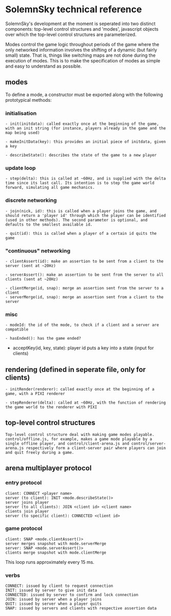 # SolemnSky technical reference 

SolemnSky's development at the moment is seperated into two distinct components: top-level control structures and 'modes', javascript objects over which the top-level control structures are parameterized.  

Modes control the game logic throughout periods of the game where the only networked information involves the shifting of a dynamic (but fairly small) state. That is, things like switching maps are not done during the execution of modes. This is to make the specification of modes as simple and easy to understand as possible.

## modes

To define a mode, a constructor must be exported along with the following prototypical methods:

### initialisation

	- init(initdata): called exactly once at the beginning of the game, with an init string (for instance, players already in the game and the map being used)

	- makeInitData(key): this provides an initial piece of initdata, given a key

	- describeState(): describes the state of the game to a new player 

### update loop

	- step(delta): this is called at ~60Hz, and is supplied with the delta time since its last call. Its intention is to step the game world forward, simulating all game mechanics.

### discrete networking

	- join(nick, id): this is called when a player joins the game, and should return a 'player id' through which the player can be identified (used in other methods). The second parameter is optional, and defaults to the smallest available id.

	- quit(id): this is called when a player of a certain id quits the game

### "continuous" networking

	- clientAssert(id): make an assertion to be sent from a client to the server (sent at ~20Hz)

	- serverAssert(): make an assertion to be sent from the server to all clients (sent at ~20Hz)

	- clientMerge(id, snap): merge an assertion sent from the server to a client
	- serverMerge(id, snap): merge an assertion sent from a client to the server

### misc

	- modeId: the id of the mode, to check if a client and a server are compatible

	- hasEnded(): has the game ended?
	
  - acceptKey(id, key, state): player id puts a key into a state (input for clients)

## rendering (defined in seperate file, only for clients)

	- initRender(renderer): called exactly once at the beginning of a game, with a PIXI renderer

	- stepRenderer(delta): called at ~60Hz, with the function of rendering the game world to the renderer with PIXI


## top-level control structures

	Top-level control structure deal with making game modes playable. control/offline.js, for example, makes a game mode playable by a single offline player, and control/client-arena.js and control/server-arena.js respectively form a client-server pair where players can join and quit freely during a game. 

## arena multiplayer protocol

### entry protocol

    client: CONNECT <player name>
    server (to client): INIT <mode.describeState()>
    server joins player
    server (to all clients): JOIN <client id> <client name>
    clients join player
    server (to specific client): CONNECTED <client id>

### game protocol

    client: SNAP <mode.clientAssert()>
    server merges snapshot with mode.serverMerge
    server: SNAP <mode.serverAssert()>
    clients merge snapshot with mode.clientMerge

This loop runs approximately every 15 ms.

### verbs

    CONNECT: issued by client to request connection
    INIT: issued by server to give init data
    CONNECTED: issued by server to confirm and lock connection
    JOIN: issued by server when a player joins
    QUIT: issued by server when a player quits
    SNAP: issued by servers and clients with respective assertion data

